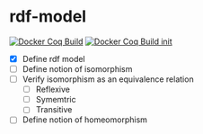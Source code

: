 # rdf-model
[![Docker Coq Build](https://github.com/Tvallejos/rdf-model/workflows/Docker%20Coq%20Build/badge.svg?branch=main)](https://github.com/Tvallejos/rdf-model/actions?query=workflow:"Docker%20Coq%20Build")
[![Docker Coq Build init](https://github.com/Tvallejos/rdf-model/workflows/Docker%20Coq%20Build/badge.svg?branch=init)](https://github.com/Tvallejos/rdf-model/actions?query=workflow:"Docker%20Coq%20Build")
- [X] Define rdf model  
- [ ] Define notion of isomorphism  
- [ ] Verify isomorphism as an equivalence relation    
  * [ ] Reflexive  
  * [ ] Symemtric  
  * [ ] Transitive  
- [ ] Define notion of homeomorphism
